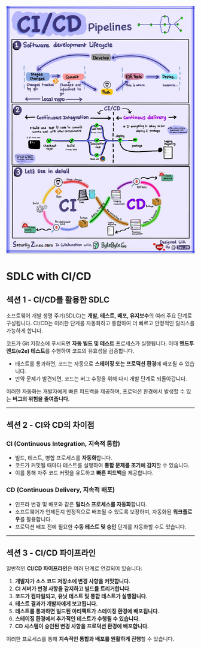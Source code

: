 ![CI/CD 다이어그램](https://github.com/ByteByteGoHq/system-design-101/blob/main/images/ci-cd-pipeline.jpg)

# SDLC with CI/CD

## 섹션 1 - CI/CD를 활용한 SDLC

소프트웨어 개발 생명 주기(SDLC)는 **개발, 테스트, 배포, 유지보수**의 여러 주요 단계로 구성됩니다. CI/CD는 이러한 단계를 자동화하고 통합하여 더 빠르고 안정적인 릴리스를 가능하게 합니다.

코드가 Git 저장소에 푸시되면 **자동 빌드 및 테스트** 프로세스가 실행됩니다. 이때 **엔드투엔드(e2e) 테스트**를 수행하여 코드의 유효성을 검증합니다.

- 테스트를 통과하면, 코드는 자동으로 **스테이징 또는 프로덕션 환경**에 배포될 수 있습니다.
- 만약 문제가 발견되면, 코드는 버그 수정을 위해 다시 개발 단계로 되돌아갑니다.

이러한 자동화는 개발자에게 빠른 피드백을 제공하며, 프로덕션 환경에서 발생할 수 있는 **버그의 위험을 줄여줍니다**.

---

## 섹션 2 - CI와 CD의 차이점

### **CI (Continuous Integration, 지속적 통합)**

- 빌드, 테스트, 병합 프로세스를 **자동화**합니다.
- 코드가 커밋될 때마다 테스트를 실행하여 **통합 문제를 조기에 감지**할 수 있습니다.
- 이를 통해 자주 코드 커밋을 유도하고 **빠른 피드백**을 제공합니다.

### **CD (Continuous Delivery, 지속적 배포)**

- 인프라 변경 및 배포와 같은 **릴리스 프로세스를 자동화**합니다.
- 소프트웨어가 언제든지 안정적으로 배포될 수 있도록 보장하며, 자동화된 **워크플로우**를 활용합니다.
- 프로덕션 배포 전에 필요한 **수동 테스트 및 승인** 단계를 자동화할 수도 있습니다.

---

## 섹션 3 - CI/CD 파이프라인

일반적인 **CI/CD 파이프라인**은 여러 단계로 연결되어 있습니다:

1. **개발자가 소스 코드 저장소에 변경 사항을 커밋합니다.**
2. **CI 서버가 변경 사항을 감지하고 빌드를 트리거합니다.**
3. **코드가 컴파일되고, 유닛 테스트 및 통합 테스트가 실행됩니다.**
4. **테스트 결과가 개발자에게 보고됩니다.**
5. **테스트를 통과하면 빌드된 아티팩트가 스테이징 환경에 배포됩니다.**
6. **스테이징 환경에서 추가적인 테스트가 수행될 수 있습니다.**
7. **CD 시스템이 승인된 변경 사항을 프로덕션 환경에 배포합니다.**

이러한 프로세스를 통해 **지속적인 통합과 배포를 원활하게 진행**할 수 있습니다.

